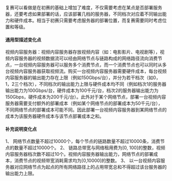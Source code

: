 复赛可以看做是在初赛的基础上增加了难度，不仅需要考虑在某点是否部署服务器，还要考虑如果部署的话，应该部署几档的服务器，不同档次对应着不同输出能力和硬件成本。相当于初赛只需要考虑服务器的部署位置，而复赛需要同时考虑位置和等级。

#### 通用型描述变化点
视频内容服务器：视频内容服务器存放视频内容（如：电影影片、电视剧等），视频内容服务器的视频数据流可以经由网络节点与链路构成的网络路径流向消费节点，一台视频内容服务器可以服务多个消费节点，而一个消费节点也可以同时从多台视频内容服务器获取视频流。购买一台视频内容服务器需要硬件成本，每台视频内容服务器的输出能力存在上限（例如150Gbps/台），并分为若干档次（如0，1，2三个档次），不同档次的输出能力上限与硬件成本均不同（例如档次1的服务器输出能力为100Gbps/台，硬件成本为100千元/台，档次2的服务器输出能力为150Gbps，硬件成本为200千元/台）。此外对于某个网络节点，部署一台视频内容服务器需要支付额外的部署成本（例如某个网络节点的部署成本为50千元/台），不同网络节点的部署成本可能不同。因此部署一台视频内容服务器到某网络节点的成本为该服务器硬件成本与该节点部署成本之和。

#### 补充说明变化点

1、	网络节点数量不超过10000个，每个节点的链路数量不超过10000条，消费节点的数量不超过10000个。
2、	链路总带宽与网络租用费为[0, 100]的整数，视频内容服务器档次数不超过10个。视频内容服务器输出能力，网络节点的部署成本，消费节点的视频带宽消耗需求均为[0,10000]的整数。
3、 以一台视频内容服务器对应网络节点为起点的所有网络路径上的占用带宽总和不得超过该台服务器的输出能力上限。


